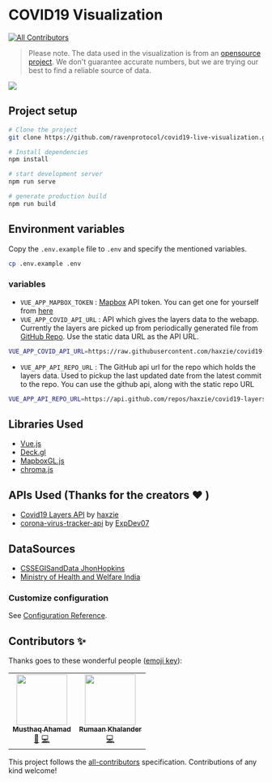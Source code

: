 # COVID19 Visualization
<!-- ALL-CONTRIBUTORS-BADGE:START - Do not remove or modify this section -->
[![All Contributors](https://img.shields.io/badge/all_contributors-2-orange.svg?style=flat-square)](#contributors-)
<!-- ALL-CONTRIBUTORS-BADGE:END -->
> Please note. The data used in the visualization is from an [opensource project](https://github.com/ExpDev07/coronavirus-tracker-api). We don't guarantee accurate numbers, but we are trying our best to find a reliable source of data.

![](https://github.com/ravenprotocol/covid19-live-visualization/raw/master/public/meta.png)
## Project setup
```bash
# Clone the project
git clone https://github.com/ravenprotocol/covid19-live-visualization.git

# Install dependencies
npm install

# start development server
npm run serve

# generate production build
npm run build
```

## Environment variables
Copy the `.env.example` file to `.env` and specify the mentioned variables.
```bash
cp .env.example .env
```
### variables
- `VUE_APP_MAPBOX_TOKEN` : [Mapbox](https://mapbox.com) API token. You can get one for yourself from [here](https://docs.mapbox.com/help/how-mapbox-works/access-tokens/)
- `VUE_APP_COVID_API_URL` : API which gives the layers data to the webapp. Currently the layers are picked up from periodically generated file from [GitHub Repo](https://github.com/covid19-layers-api). Use the static data URL as the API URL.
```bash
VUE_APP_COVID_API_URL=https://raw.githubusercontent.com/haxzie/covid19-layers-api/master/data/layers
```
- `VUE_APP_API_REPO_URL` : The GitHub api url for the repo which holds the layers data. Used to pickup the last updated date from the latest commit to the repo. You can use the github api, along with the static repo URL
```bash
VUE_APP_API_REPO_URL=https://api.github.com/repos/haxzie/covid19-layers-api
```
## Libraries Used
- [Vue.js](https://github.com/vuejs/vue)
- [Deck.gl](https://github.com/uber/deck.gl)
- [MapboxGL.js](https://github.com/mapbox/mapbox-gl-js)
- [chroma.js](https://github.com/gka/chroma.js)

## APIs Used (Thanks for the creators :heart: )
- [Covid19 Layers API](https://github.com/haxzie/covid19-layers-api) by [haxzie](https://github.com/haxzie)
- [corona-virus-tracker-api](https://github.com/ExpDev07/coronavirus-tracker-api) by [ExpDev07](https://github.com/ExpDev07)

## DataSources
- [CSSEGISandData JhonHopkins](https://github.com/CSSEGISandData/COVID-19)
- [Ministry of Health and Welfare India](https://mohfw.gov.in)

### Customize configuration
See [Configuration Reference](https://cli.vuejs.org/config/).

## Contributors ✨

Thanks goes to these wonderful people ([emoji key](https://allcontributors.org/docs/en/emoji-key)):

<!-- ALL-CONTRIBUTORS-LIST:START - Do not remove or modify this section -->
<!-- prettier-ignore-start -->
<!-- markdownlint-disable -->
<table>
  <tr>
    <td align="center"><a href="http://haxzie.com"><img src="https://avatars1.githubusercontent.com/u/53584487?v=4" width="100px;" alt=""/><br /><sub><b>Musthaq Ahamad</b></sub></a><br /><a href="#design-haxzie" title="Design">🎨</a> <a href="https://github.com/localeai/covid19-live-visualization/commits?author=haxzie" title="Code">💻</a></td>
    <td align="center"><a href="https://rumaan.me"><img src="https://avatars1.githubusercontent.com/u/18492868?v=4" width="100px;" alt=""/><br /><sub><b>Rumaan Khalander</b></sub></a><br /><a href="https://github.com/localeai/covid19-live-visualization/commits?author=rumaan" title="Code">💻</a></td>
  </tr>
</table>

<!-- markdownlint-enable -->
<!-- prettier-ignore-end -->
<!-- ALL-CONTRIBUTORS-LIST:END -->

This project follows the [all-contributors](https://github.com/all-contributors/all-contributors) specification. Contributions of any kind welcome!
